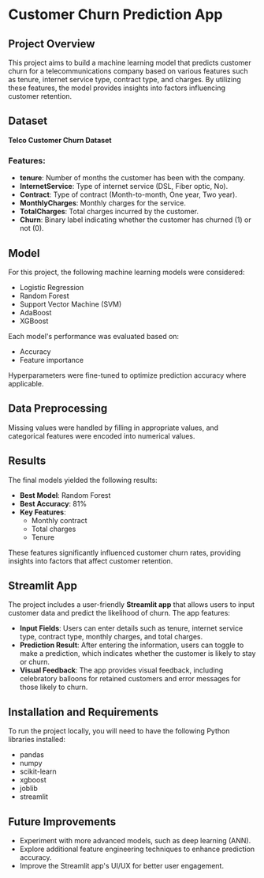 # Customer Churn Prediction App

## Project Overview
This project aims to build a machine learning model that predicts customer churn for a telecommunications company based on various features such as tenure, internet service type, contract type, and charges. By utilizing these features, the model provides insights into factors influencing customer retention.

## Dataset
**Telco Customer Churn Dataset**

### Features:
- **tenure**: Number of months the customer has been with the company.
- **InternetService**: Type of internet service (DSL, Fiber optic, No).
- **Contract**: Type of contract (Month-to-month, One year, Two year).
- **MonthlyCharges**: Monthly charges for the service.
- **TotalCharges**: Total charges incurred by the customer.
- **Churn**: Binary label indicating whether the customer has churned (1) or not (0).

## Model
For this project, the following machine learning models were considered:

- Logistic Regression
- Random Forest
- Support Vector Machine (SVM)
- AdaBoost
- XGBoost

Each model's performance was evaluated based on:

- Accuracy
- Feature importance

Hyperparameters were fine-tuned to optimize prediction accuracy where applicable.

## Data Preprocessing
Missing values were handled by filling in appropriate values, and categorical features were encoded into numerical values.

## Results
The final models yielded the following results:

- **Best Model**: Random Forest
- **Best Accuracy**: 81%
- **Key Features**:
  - Monthly contract
  - Total charges
  - Tenure

These features significantly influenced customer churn rates, providing insights into factors that affect customer retention.

## Streamlit App
The project includes a user-friendly **Streamlit app** that allows users to input customer data and predict the likelihood of churn. The app features:

- **Input Fields**: Users can enter details such as tenure, internet service type, contract type, monthly charges, and total charges.
- **Prediction Result**: After entering the information, users can toggle to make a prediction, which indicates whether the customer is likely to stay or churn.
- **Visual Feedback**: The app provides visual feedback, including celebratory balloons for retained customers and error messages for those likely to churn.


## Installation and Requirements
To run the project locally, you will need to have the following Python libraries installed:

- pandas
- numpy
- scikit-learn
- xgboost
- joblib 
- streamlit

## Future Improvements
- Experiment with more advanced models, such as deep learning (ANN).
- Explore additional feature engineering techniques to enhance prediction accuracy.
- Improve the Streamlit app's UI/UX for better user engagement.

